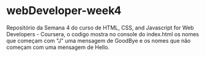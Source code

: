 # webDeveloper-week4
Repositório da Semana 4 do curso de HTML, CSS, and Javascript for Web Developers - Coursera, o codigo mostra no console do index.html os nomes que começam com "J" uma mensagem de GoodBye e os nomes que não começam com uma mensagem de Hello.
